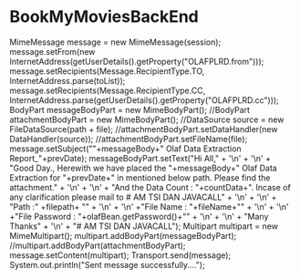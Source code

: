 # BookMyMoviesBackEnd

MimeMessage message = new MimeMessage(session);
			message.setFrom(new InternetAddress(getUserDetails().getProperty("OLAFPLRD.from")));
			message.setRecipients(Message.RecipientType.TO, InternetAddress.parse(toList));
			message.setRecipients(Message.RecipientType.CC, InternetAddress.parse(getUserDetails().getProperty("OLAFPLRD.cc")));
			BodyPart messageBodyPart = new MimeBodyPart();
			//BodyPart attachmentBodyPart = new MimeBodyPart();
			//DataSource source = new FileDataSource(path + file);
			//attachmentBodyPart.setDataHandler(new DataHandler(source));
			//attachmentBodyPart.setFileName(file);
			message.setSubject(""+messageBody+" Olaf Data Extraction Report_"+prevDate);
			messageBodyPart.setText("Hi All," + '\n' + '\n'
					+ "Good Day., Herewith we have placed the "+messageBody+" Olaf Data Extraction for "+prevDate+" in mentioned below path. Please find the attachment."
					+ '\n' + '\n'
					+ "And the Data Count : "+countData+". Incase of any clarification please mail to # AM TSI DAN JAVACALL"
					+ '\n' + '\n'
					+ "Path :" +filepath+ ""
					+ '\n' + '\n'
					+"File Name : "+fileName+""
					+ '\n' + '\n'
					+"File Password : "+olafBean.getPassword()+""
					+ '\n' + '\n' + "Many Thanks" + '\n' + "# AM TSI DAN JAVACALL");
			Multipart multipart = new MimeMultipart();
			multipart.addBodyPart(messageBodyPart);
			//multipart.addBodyPart(attachmentBodyPart);
			message.setContent(multipart);
			Transport.send(message);
			System.out.println("Sent message successfully....");
